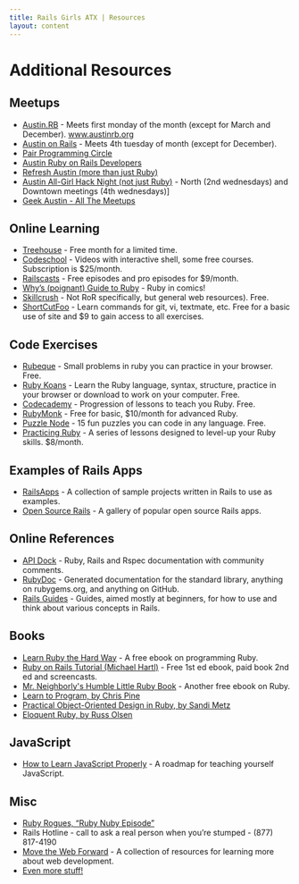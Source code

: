 ```yaml
---
title: Rails Girls ATX | Resources
layout: content
---
```



# Additional Resources

## Meetups

* [Austin.RB](http://www.austinrb.org) - Meets first monday of the month (except for March and December).
www.austinrb.org
* [Austin on Rails](www.austinonrails.org) - Meets 4th tuesday of month (except for December).
* [Pair Programming Circle](http://www.meetup.com/Austin-Pair-Programming-Circle/)
* [Austin Ruby on Rails Developers](http://www.meetup.com/Austin-Ruby-on-Rails/)
* [Refresh Austin (more than just Ruby)](http://www.refreshaustin.org/)
* [Austin All-Girl Hack Night (not just
Ruby)](http://www.meetup.com/Austin-All-Girl-Hack-Night/) - North (2nd wednesdays) and
Downtown meetings (4th wednesdays)]
* [Geek Austin - All The
Meetups](http://geekaustin.org/guide-austin-tech-meetups)


## Online Learning 

* [Treehouse](http://www.teamtreehouse.com) - Free month for a limited time.
* [Codeschool](http://www.codeschool.com) - Videos with interactive shell, some free courses. Subscription is $25/month.
* [Railscasts](http://railscasts.com) - Free episodes and pro episodes for $9/month.
* [Why’s (poignant) Guide to Ruby](http://mislav.uniqpath.com/poignant-guide/) - Ruby in comics!
* [Skillcrush](http://skillcrush.com/) - Not RoR specifically, but general web resources). Free.
* [ShortCutFoo](https://www.shortcutfoo.com/) - Learn commands for git, vi, textmate, etc. Free for a basic use of site and $9 to gain access to all exercises.

## Code Exercises

* [Rubeque](http://rubeque.com/problems) - Small problems in ruby you can practice in your browser. Free.
* [Ruby Koans](http://rubykoans.com/ ) - Learn the Ruby language, syntax, structure, practice in your browser or download to work on your computer. Free.
* [Codecademy](http://www.codecademy.com/tracks/ruby) - Progression of lessons to teach you Ruby. Free.
* [RubyMonk](http://rubymonk.com/learning/books/1 ) - Free for basic, $10/month for advanced Ruby.
* [Puzzle Node](http://puzzlenode.com/) - 15 fun puzzles you can code in any language. Free.
* [Practicing Ruby](https://practicingruby.com/) - A series of lessons designed to level-up your Ruby skills. $8/month.

## Examples of Rails Apps

* [RailsApps](https://github.com/RailsApps/) -  A collection of sample projects written in Rails to use as examples.
* [Open Source Rails](http://www.opensourcerails.com/) - A gallery of popular open source Rails apps.

## Online References

* [API Dock](http://www.apidock.com) - Ruby, Rails and Rspec documentation with community comments.
* [RubyDoc](http://rubydoc.info) - Generated documentation for the standard library, anything on rubygems.org, and anything on GitHub.
* [Rails Guides](http://guides.rubyonrails.org) - Guides, aimed mostly at beginners, for how to use and think about various concepts in Rails.

## Books

* [Learn Ruby the Hard Way](http://ruby.learncodethehardway.org/) - A free ebook on programming Ruby.
* [Ruby on Rails Tutorial (Michael Hartl)](http://ruby.railstutorial.org/) - Free 1st ed ebook, paid book 2nd ed and screencasts.
* [Mr. Neighborly's Humble Little Ruby Book](http://www.humblelittlerubybook.com/) - Another free ebook on Ruby.
* [Learn to Program, by Chris Pine](http://www.amazon.com/dp/1934356360) 
* [Practical Object-Oriented Design in Ruby, by Sandi Metz](http://www.amazon.com/dp/0321721330)
* [Eloquent Ruby, by Russ Olsen](http://www.amazon.com/dp/0321584104)

## JavaScript

* [How to Learn JavaScript
  Properly](http://javascriptissexy.com/how-to-learn-javascript-properly/) - A roadmap for teaching yourself JavaScript.

## Misc

* [Ruby Rogues, “Ruby Nuby Episode”](http://rubyrogues.com/090-rr-ruby-nuby-episode/)
* Rails Hotline - call to ask a real person when you’re stumped - (877) 817-4190
* [Move the Web Forward](http://movethewebforward.org/) - A collection of resources for learning more about web development.
* [Even more stuff!](http://clipboard.com/techpeace/boards/learning)

